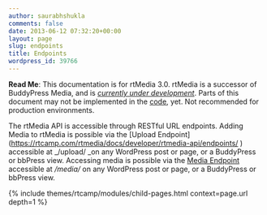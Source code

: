```yaml
---
author: saurabhshukla
comments: false
date: 2013-06-12 07:32:20+00:00
layout: page
slug: endpoints
title: Endpoints
wordpress_id: 39766
---
```


**Read Me**: This documentation is for rtMedia 3.0. rtMedia is a successor of BuddyPress Media, and is [_currently under development_](https://rtcamp.com/news/getting-ready-for-rtmedia/). Parts of this document may not be implemented in the [code](https://github.com/rtCamp/buddypress-media/tree/rtmedia), yet. Not recommended for production environments.


The rtMedia API is accessible through RESTful URL endpoints. Adding Media to rtMedia is possible via the [Upload Endpoint](https://rtcamp.com/rtmedia/docs/developer/rtmedia-api/endpoints/ ‎) accessible at _/upload/ _on any WordPress post or page, or a BuddyPress or bbPress view. Accessing media is possible via the [Media Endpoint](https://rtcamp.com/rtmedia/docs/developer/rtmedia-api/endpoints/media-endpoint) accessible at _/media/_ on any WordPress post or page, or a BuddyPress or bbPress view.

{% include themes/rtcamp/modules/child-pages.html context=page.url depth=1 %}
